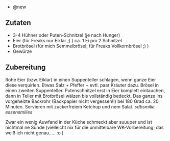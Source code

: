 - @new

## Zutaten

- 3-4 Hühner oder Puten-Schnitzel (je nach Hunger)
- Eier (für Freaks nur Eiklar ;) ) ca. 1 Ei pro 2 Schnitzel
- Brotbrösel (für mich Semmelbrösel; für Freaks Vollkornbrösel ;) )
- Gewürze

## Zubereitung
Rohe Eier (bzw. Eiklar) in einen Suppenteller schlagen, wenn ganze Eier diese verquirlen. Etwas Salz + Pfeffer + evtl. paar Kräuter dazu. Brösel in einen zweiten Suppenteller. Putenschnitzel erst in Eier komplett eintauchen, dann in Teller mit Brotbrösel wälzen bis vollständig bedeckt. Das ganze ins vorgeheizte Backrohr (Backpapier nicht vergessen!!) bei 180 Grad ca. 20 Minuten. Servieren mit zuckerfreiem Ketchup und nem Salat. *sdbsmilie* *essensmilies*

Zwar ein wenig Auwfand in der Küche schmeckt aber suuuper und ist nichtmal ne Sünde (vielleicht nix für die unmittelbare WK-Vorbereitung; das weiß ich nicht genau..... :o )
